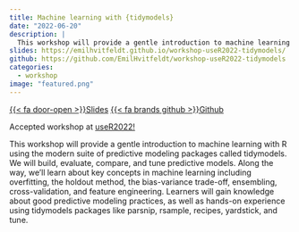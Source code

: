 ```yaml
---
title: Machine learning with {tidymodels}
date: "2022-06-20"
description: |
  This workshop will provide a gentle introduction to machine learning with R using the modern suite of predictive modeling packages called tidymodels.
slides: https://emilhvitfeldt.github.io/workshop-useR2022-tidymodels/
github: https://github.com/EmilHvitfeldt/workshop-useR2022-tidymodels
categories:
  - workshop
image: "featured.png"
---
```






<a href="https://emilhvitfeldt.github.io/workshop-useR2022-tidymodels/" class="listing-slides btn-links">{{< fa door-open >}}Slides<a>
<a href="https://github.com/EmilHvitfeldt/workshop-useR2022-tidymodels" class="listing-github btn-links">{{< fa brands github >}}Github<a>

Accepted workshop at [useR2022!](https://user2022.r-project.org/)

This workshop will provide a gentle introduction to machine learning with R using the modern suite of predictive modeling packages called tidymodels. We will build, evaluate, compare, and tune predictive models. Along the way, we’ll learn about key concepts in machine learning including overfitting, the holdout method, the bias-variance trade-off, ensembling, cross-validation, and feature engineering. Learners will gain knowledge about good predictive modeling practices, as well as hands-on experience using tidymodels packages like parsnip, rsample, recipes, yardstick, and tune.
